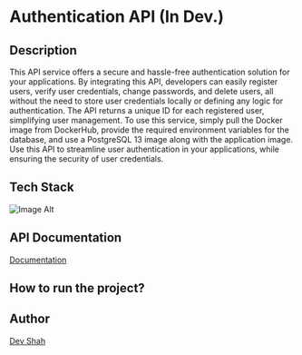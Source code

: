 # Authentication API (In Dev.)

## Description

This API service offers a secure and hassle-free authentication solution for your applications. By integrating this API, developers can easily register users, verify user credentials, change passwords, and delete users, all without the need to store user credentials locally or defining any logic for authentication. The API returns a unique ID for each registered user, simplifying user management. To use this service, simply pull the Docker image from DockerHub, provide the required environment variables for the database, and use a PostgreSQL 13 image along with the application image. Use this API to streamline user authentication in your applications, while ensuring the security of user credentials.

## Tech Stack

![Image Alt](https://skillicons.dev/icons?i=nodejs,express,postgres,bash,jest,docker)

## API Documentation

[Documentation](https://github.com/busycaesar/Authentication_APIs/blob/Master/api.md)

## How to run the project?

## Author

[Dev Shah](https://github.com/busycaesar)
